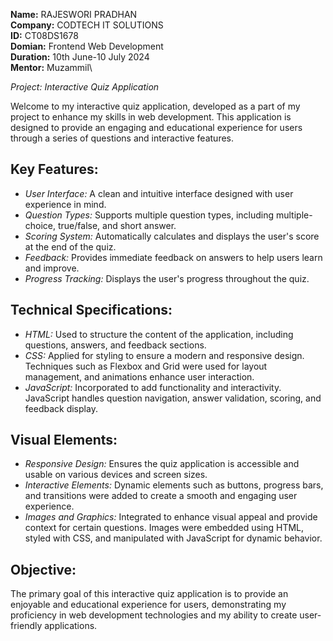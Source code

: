  **Name:** RAJESWORI PRADHAN\
 **Company:** CODTECH IT SOLUTIONS\
 **ID:** CT08DS1678\
 **Domian:** Frontend Web Development\
 **Duration:** 10th June-10 July 2024\
 **Mentor:** Muzammil\

*Project: Interactive Quiz Application*

Welcome to my interactive quiz application, developed as a part of my project to enhance my skills in web development. This application is designed to provide an engaging and educational experience for users through a series of questions and interactive features.

## Key Features:
- *User Interface:* A clean and intuitive interface designed with user experience in mind.
- *Question Types:* Supports multiple question types, including multiple-choice, true/false, and short answer.
- *Scoring System:* Automatically calculates and displays the user's score at the end of the quiz.
- *Feedback:* Provides immediate feedback on answers to help users learn and improve.
- *Progress Tracking:* Displays the user's progress throughout the quiz.

## Technical Specifications:
- *HTML:* Used to structure the content of the application, including questions, answers, and feedback sections.
- *CSS:* Applied for styling to ensure a modern and responsive design. Techniques such as Flexbox and Grid were used for layout management, and animations enhance user interaction.
- *JavaScript:* Incorporated to add functionality and interactivity. JavaScript handles question navigation, answer validation, scoring, and feedback display.

## Visual Elements:
- *Responsive Design:* Ensures the quiz application is accessible and usable on various devices and screen sizes.
- *Interactive Elements:* Dynamic elements such as buttons, progress bars, and transitions were added to create a smooth and engaging user experience.
- *Images and Graphics:* Integrated to enhance visual appeal and provide context for certain questions. Images were embedded using HTML, styled with CSS, and manipulated with JavaScript for dynamic behavior.

## Objective:
The primary goal of this interactive quiz application is to provide an enjoyable and educational experience for users, demonstrating my proficiency in web development technologies and my ability to create user-friendly applications.

